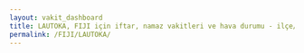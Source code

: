 ```yaml
---
layout: vakit_dashboard
title: LAUTOKA, FIJI için iftar, namaz vakitleri ve hava durumu - ilçe/eyalet seç
permalink: /FIJI/LAUTOKA/
---
```


<script type="text/javascript">
  var GLOBAL_COUNTRY = 'FIJI';
  var GLOBAL_CITY = 'LAUTOKA';
  var GLOBAL_STATE = '';
  var lat = 72;
  var lon = 21;
</script>
